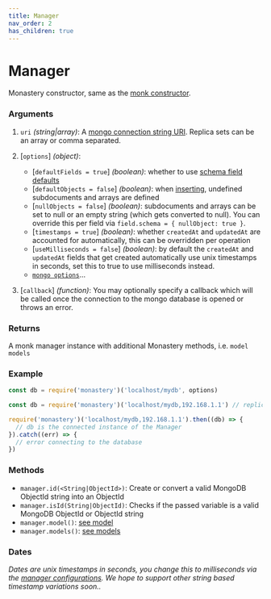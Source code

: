 ```yaml
---
title: Manager
nav_order: 2
has_children: true
---
```


# Manager

Monastery constructor, same as the [monk constructor](https://automattic.github.io/monk/docs/manager/).

### Arguments

1. `uri` *(string\|array)*: A [mongo connection string URI](https://docs.mongodb.com/manual/reference/connection-string/). Replica sets can be an array or comma separated.

2. [`options`] *(object)*:
    - [`defaultFields = true`] *(boolean)*: whether to use [schema field defaults](../schema.html#fields)
    - [`defaultObjects = false`] *(boolean)*: when [inserting](../model/insert.html#defaults-example), undefined subdocuments and arrays are defined
    - [`nullObjects = false`] *(boolean)*: subdocuments and arrays can be set to null or an empty string (which gets converted to null). You can override this per field via `field.schema = { nullObject: true }`.
    - [`timestamps = true`] *(boolean)*: whether `createdAt` and `updatedAt` are accounted for automatically, this can be overridden per operation
    - [`useMilliseconds = false`] *(boolean)*: by default the `createdAt` and `updatedAt` fields that get created automatically use unix timestamps in seconds, set this to true to use milliseconds instead.
    - [`mongo options`](http://mongodb.github.io/node-mongodb-native/3.2/reference/connecting/connection-settings/)...

3. [`callback`] *(function)*: You may optionally specify a callback which will be called once the connection to the mongo database is opened or throws an error.

### Returns

A monk manager instance with additional Monastery methods, i.e. `model` `models`

### Example

```js
const db = require('monastery')('localhost/mydb', options)
```

```js
const db = require('monastery')('localhost/mydb,192.168.1.1') // replica set
```

```js
require('monastery')('localhost/mydb,192.168.1.1').then((db) => {
  // db is the connected instance of the Manager
}).catch((err) => {
  // error connecting to the database
})
```

### Methods

- `manager.id(<String|ObjectId>)`: Create or convert a valid MongoDB ObjectId string into an ObjectId
- `manager.isId(String|ObjectId)`: Checks if the passed variable is a valid MongoDB ObjectId or ObjectId string
- `manager.model()`: [see model](./model.html)
- `manager.models()`: [see models](./models.html)

### Dates

*Dates are unix timestamps in seconds, you change this to milliseconds via the [manager configurations](./manager). We hope to support other string based timestamp variations soon..*
